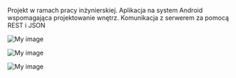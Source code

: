 Projekt w ramach pracy inżynierskiej. 
Aplikacja na system Android wspomagająca projektowanie wnętrz. Komunikacja z serwerem za pomocą REST i JSON


![My image](http://dl.dropbox.com/u/18926393/breezi_placeit.png)

![My image](http://dl.dropbox.com/u/18926393/bg-ob2.png)

![My image](http://dl.dropbox.com/u/18926393/bg-ob42.png)
